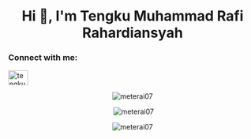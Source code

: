 <h1 align="center">Hi 👋, I'm Tengku Muhammad Rafi Rahardiansyah</h1>
<h3 align="left">Connect with me:</h3>
<p align="left">
<a href="https://linkedin.com/in/tengku-muhammad-rafi-rahardiansyah-6445881b3" target="blank"><img align="center" src="https://raw.githubusercontent.com/rahuldkjain/github-profile-readme-generator/master/src/images/icons/Social/linked-in-alt.svg" alt="tengku-muhammad-rafi-rahardiansyah-6445881b3" height="30" width="40" /></a>
</p>

<p align="center"><img src="https://github-readme-stats.vercel.app/api/top-langs?username=meterai07&show_icons=true&theme=onedark&locale=en&layout=compact" alt="meterai07" /></p>
    
<p align="center">&nbsp;<img src="https://github-readme-stats.vercel.app/api?username=meterai07&show_icons=true&theme=dark&locale=en" alt="meterai07" /></p>
    
<p align="center"><img src="https://github-readme-streak-stats.herokuapp.com/?user=meterai07&theme=dark" alt="meterai07" /></p>

